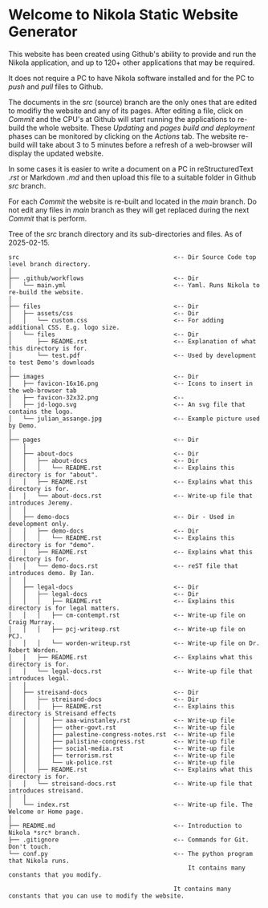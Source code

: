 Welcome to Nikola Static Website Generator
==========================================

This website has been created using Github's ability to provide and run the Nikola application, and up to 120+ other 
applications that may be required.

It does not require a PC to have Nikola software installed and for the PC to *push* and *pull* files to Github.

The documents in the *src* (source) branch are the only ones that are edited to modifiy the website and any of its pages. 
After editing a file, click on *Commit* and the CPU's at Github will start running the applications to re-build the 
whole website. These *Updating* and *pages build and deployment* phases can be monitored by clicking on the *Actions* tab. 
The website re-build will take about 3 to 5 minutes before a refresh of a web-browser will display the updated website.

In some cases it is easier to write a document on a PC in reStructuredText *.rst* or Markdown *.md* and then upload this
file to a suitable folder in Github *src* branch.

For each *Commit* the website is re-built and located in the *main* branch. Do not edit any files in *main* branch as they 
will get replaced during the next *Commit* that is perform.

Tree of the *src* branch directory and its sub-directories and files. As of 2025-02-15.

```
src                                           <-- Dir Source Code top level branch directory.
│ 
├── .github/workflows                         <-- Dir
│   └── main.yml                              <-- Yaml. Runs Nikola to re-build the website.
│
├── files                                     <-- Dir
│   ├── assets/css                            <-- Dir
│   │   └── custom.css                        <-- For adding additional CSS. E.g. logo size.
│   └── files                                 <-- Dir
│       ├── README.rst                        <-- Explanation of what this directory is for.
│       └── test.pdf                          <-- Used by development to test Demo's downloads
│
├── images                                    <-- Dir
│   ├── favicon-16x16.png                     <-- Icons to insert in the web-browser tab
│   ├── favicon-32x32.png                     <-- 
│   ├── jd-logo.svg                           <-- An svg file that contains the logo.
│   └── julian_assange.jpg                    <-- Example picture used by Demo.
│
├── pages                                     <-- Dir
│   │ 
│   ├── about-docs                            <-- Dir
│   │   ├── about-docs                        <-- Dir
│   │   │   └── README.rst                    <-- Explains this directory is for "about".
│   │   ├── README.rst                        <-- Explains what this directory is for.
│   │   └── about-docs.rst                    <-- Write-up file that introduces Jeremy.
│   │ 
│   ├── demo-docs                             <-- Dir - Used in development only.
│   │   ├── demo-docs                         <-- Dir
│   │   │   └── README.rst                    <-- Explains this directory is for "demo".
│   │   ├── README.rst                        <-- Explains what this directory is for.
│   │   └── demo-docs.rst                     <-- reST file that introduces demo. By Ian.
│   │
│   ├── legal-docs                            <-- Dir
│   │   ├── legal-docs                        <-- Dir
│   │   │   ├── README.rst                    <-- Explains this directory is for legal matters.
│   │   │   ├── cm-contempt.rst               <-- Write-up file on Craig Murray.
│   │   │   ├── pcj-writeup.rst               <-- Write-up file on PCJ.
│   │   │   └── worden-writeup.rst            <-- Write-up file on Dr. Robert Worden.
│   │   ├── README.rst                        <-- Explains what this directory is for.
│   │   └── legal-docs.rst                    <-- Write-up file that introduces legal.
│   │                                         
│   ├── streisand-docs                        <-- Dir
│   │   ├── streisand-docs                    <-- Dir
│   │   │   ├── README.rst                    <-- Explains this directory is Streisand effects
│   │   │   ├── aaa-winstanley.rst            <-- Write-up file
│   │   │   ├── other-govt.rst                <-- Write-up file
│   │   │   ├── palestine-congress-notes.rst  <-- Write-up file
│   │   │   ├── palistine-congress.rst        <-- Write-up file
│   │   │   ├── social-media.rst              <-- Write-up file
│   │   │   ├── terrorism.rst                 <-- Write-up file
│   │   │   └── uk-police.rst                 <-- Write-up file
│   │   ├── README.rst                        <-- Explains what this directory is for.
│   │   └── streisand-docs.rst                <-- Write-up file that introduces streisand.
│   │
│   └── index.rst                             <-- Write-up file. The Welcome or Home page.
│
├── README.md                                 <-- Introduction to Nikola *src* branch. 
├── .gitignore                                <-- Commands for Git. Don't touch.
└── conf.py                                   <-- The python program that Nikola runs.
                                                  It contains many constants that you modify.
```


                                                  It contains many constants that you can use to modify the website.

